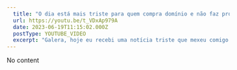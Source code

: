 ```yaml
---
  title: "O dia está mais triste para quem compra domínio e não faz projetos 😞"
  url: https://youtu.be/t_VDxAp979A
  date: 2023-06-19T11:15:02.000Z
  postType: YOUTUBE_VIDEO
  excerpt: "Galera, hoje eu recebi uma notícia triste que mexeu comigo e com certeza vai mexer com muitos de vocês também: o Google Domains não é mais do Google. Isso mesmo, a empresa vendeu a ferramenta para a Squarespace e agora todos os nossos domínios e contas serão gerenciados por ela. Eu fico um pouco preocupado com essa mudança, porque eu sempre gostei muito das políticas de preço e suporte que o Google oferecia. Além disso, já tive algumas experiências estranhas com outras empresas de registro de domínio, onde o domínio que eu queria pesquisar num dia já tinha sido comprado no outro. Mas enfim, eu queria saber de vocês onde eles pretendem comprar domínios agora. Será que alguém tem alguma dica?"
---
```

  
  No content
  